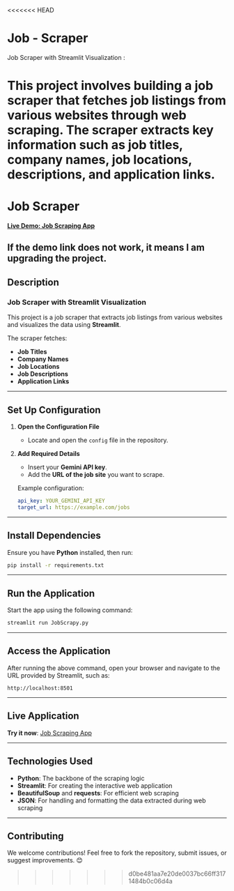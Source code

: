<<<<<<< HEAD
# Job - Scraper
Job Scraper with Streamlit Visualization : 

This project involves building a job scraper that fetches job listings from various websites through web scraping. The scraper extracts key information such as job titles, company names, job locations, descriptions, and application links.
=======
# **Job Scraper**  
**[Live Demo: Job Scraping App](https://jobscraping.streamlit.app/)**  

If the demo link does not work, it means I am upgrading the project.
---

## **Description**  
### Job Scraper with Streamlit Visualization  

This project is a job scraper that extracts job listings from various websites and visualizes the data using **Streamlit**.  

The scraper fetches:  
- **Job Titles**  
- **Company Names**  
- **Job Locations**  
- **Job Descriptions**  
- **Application Links**  

---

## **Set Up Configuration**  

1. **Open the Configuration File**  
   - Locate and open the `config` file in the repository.  

2. **Add Required Details**  
   - Insert your **Gemini API key**.  
   - Add the **URL of the job site** you want to scrape.  

   Example configuration:  
   ```yaml
   api_key: YOUR_GEMINI_API_KEY
   target_url: https://example.com/jobs
   ```  

---

## **Install Dependencies**  

Ensure you have **Python** installed, then run:  
```bash
pip install -r requirements.txt
```  

---

## **Run the Application**  

Start the app using the following command:  
```bash
streamlit run JobScrapy.py
```  

---

## **Access the Application**  

After running the above command, open your browser and navigate to the URL provided by Streamlit, such as:  
```  
http://localhost:8501
```  

---

## **Live Application**  
**Try it now**: [Job Scraping App](https://jobscraping.streamlit.app/)  

---

## **Technologies Used**  

- **Python**: The backbone of the scraping logic  
- **Streamlit**: For creating the interactive web application  
- **BeautifulSoup** and **requests**: For efficient web scraping  
- **JSON**: For handling and formatting the data extracted during web scraping

---

## **Contributing**  
We welcome contributions! Feel free to fork the repository, submit issues, or suggest improvements. 😊  
>>>>>>> d0be481aa7e20de0037bc66ff3171484b0c06d4a
